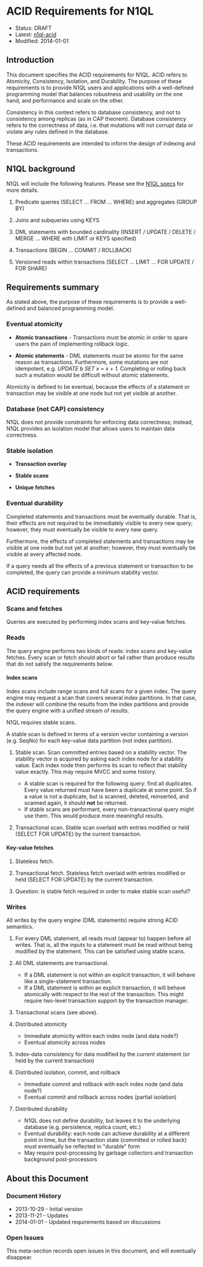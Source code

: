 # ACID Requirements for N1QL

* Status: DRAFT
* Latest: [n1ql-acid](https://github.com/couchbaselabs/query/blob/master/docs/n1ql-acid.md)
* Modified: 2014-01-01

## Introduction

This document specifies the ACID requirements for N1QL. ACID refers to
Atomicity, Consistency, Isolation, and Durability. The purpose of
these requirements is to provide N1QL users and applications with a
well-defined programming model that balances robustness and usability
on the one hand, and performance and scale on the other.

Consistency in this context refers to database consistency, and not to
consistency among replicas (as in CAP theorem). Database consistency
refers to the correctness of data, i.e. that mutations will not
corrupt data or violate any rules defined in the database.

These ACID requirements are intended to inform the design of indexing
and transactions.

## N1QL background

N1QL will include the following features. Please see the [N1QL
specs](https://github.com/couchbaselabs/query/blob/master/docs)
for more details.

1. Predicate queries (SELECT ... FROM ... WHERE) and aggregates (GROUP
   BY)

1. Joins and subqueries using KEYS

1. DML statements with bounded cardinality (INSERT / UPDATE / DELETE /
   MERGE ... WHERE with LIMIT or KEYS specified)

1. Transactions (BEGIN ... COMMIT / ROLLBACK)

1. Versioned reads within transactions (SELECT ... LIMIT ... FOR
   UPDATE / FOR SHARE)

## Requirements summary

As stated above, the purpose of these requirements is to provide a
well-defined and balanced programming model.

### Eventual atomicity

* **Atomic transactions** - Transactions must be atomic in order to
  spare users the pain of implementing rollback logic.

* **Atomic statements** - DML statements must be atomic for the same
  reason as transactions. Furthermore, some mutations are not
  idempotent, e.g. *UPDATE b SET x = x + 1.* Completing or rolling
  back such a mutation would be difficult without atomic statements.

Atomicity is defined to be eventual, because the effects of a
statement or transaction may be visible at one node but not yet
visible at another.

### Database (not CAP) consistency

N1QL does not provide constraints for enforcing data correctness;
instead, N1QL provides an isolation model that allows users to
maintain data correctness.

### Stable isolation

* **Transaction overlay**

* **Stable scans**

* **Unique fetches**

### Eventual durability

Completed statements and transactions must be eventually durable. That
is, their effects are not required to be immediately visible to every
new query; however, they must eventually be visible to every new
query.

Furthermore, the effects of completed statements and transactions may
be visible at one node but not yet at another; however, they must
eventually be visible at every affected node.

If a query needs all the effects of a previous statement or
transaction to be completed, the query can provide a minimum stability
vector.

## ACID requirements

### Scans and fetches

Queries are executed by performing index scans and key-value fetches.

### Reads

The query engine performs two kinds of reads: index scans and
key-value fetches. Every scan or fetch should abort or fail rather
than produce results that do not satisfy the requirements below.

#### Index scans

Index scans include range scans and full scans for a given index. The
query engine may request a scan that covers several index
partitions. In that case, the indexer will combine the results from
the index partitions and provide the query engine with a unified
stream of results.

N1QL requires stable scans.

A stable scan is defined in terms of a version vector containing a
version (e.g. SeqNo) for each key-value data partition (not index
partition).

1. Stable scan. Scan committed entries based on a stability
   vector. The stability vector is acquired by asking each index node
   for a stability value. Each index node then performs its scan to
   reflect that stability value exactly. This may require MVCC and
   some history.
   * A stable scan is required for the following query: find all
     duplicates. Every value returned must have been a duplicate at
     some point. So if a value is not a duplicate, but is scanned,
     deleted, reinserted, and scanned again, it should **not** be
     returned.
   * If stable scans are performant, every non-transactional query
     might use them. This would produce more meaningful results.

1. Transactional scan. Stable scan overlaid with entries modified or
held (SELECT FOR UPDATE) by the current transaction.

#### Key-value fetches

1. Stateless fetch.

1. Transactional fetch. Stateless fetch overlaid with entries modified
   or held (SELECT FOR UPDATE) by the current transaction.

1. Question: Is stable fetch required in order to make stable scan
   useful?

### Writes

All writes by the query engine (DML statements) require strong ACID
semantics.

1. For every DML statement, all reads must (appear to) happen before
   all writes. That is, all the inputs to a statement must be read
   without being modified by the statement. This can be satisfied
   using stable scans.

1. All DML statements are transactional.
   * If a DML statement is not within an explicit transaction, it will
     behave like a single-statement transaction.
   * If a DML statement is within an explicit transaction, it will
     behave atomically with respect to the rest of the
     transaction. This might require two-level transaction support by
     the transaction manager.

1. Transactional scans (see above).

1. Distributed atomicity
   * Immediate atomicity within each index node (and data node?)
   * Eventual atomicity across nodes

1. Index-data consistency for data modified by the current statement
   (or held by the current transaction)

1. Distributed isolation, commit, and rollback
   * Immediate commit and rollback with each index node (and data node?)
   * Eventual commit and rollback across nodes (partial isolation)

1. Distributed durability
   * N1QL does not define durability, but leaves it to the underlying
     database (e.g. persistence, replica count, etc.)
   * Eventual durability: each node can achieve durability at a
     different point in time, but the transaction state (committed or
     rolled back) must eventually be reflected in "durable" form
   * May require post-processing by garbage collectors and transaction
     background post-processors

## About this Document

### Document History

* 2013-10-29 - Initial version
* 2013-11-21 - Updates
* 2014-01-01 - Updated requirements based on discussions

### Open Issues

This meta-section records open issues in this document, and will
eventually disappear.
